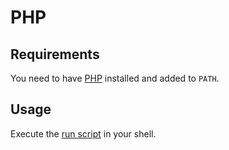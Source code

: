 # PHP

## Requirements

You need to have [PHP](https://www.php.net/downloads.php) installed and added to `PATH`.

## Usage

Execute the [run script](./run.sh) in your shell.